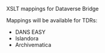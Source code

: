 XSLT mappings for Dataverse Bridge

Mappings will be available for TDRs:
- DANS EASY 
- Islandora
- Archivematica
